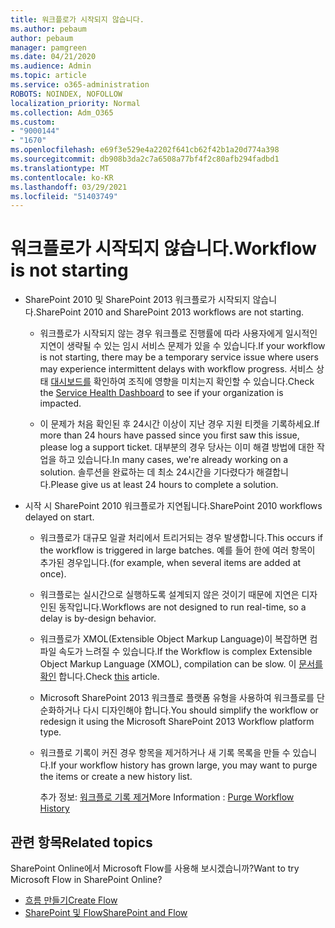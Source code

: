 ```yaml
---
title: 워크플로가 시작되지 않습니다.
ms.author: pebaum
author: pebaum
manager: pamgreen
ms.date: 04/21/2020
ms.audience: Admin
ms.topic: article
ms.service: o365-administration
ROBOTS: NOINDEX, NOFOLLOW
localization_priority: Normal
ms.collection: Adm_O365
ms.custom:
- "9000144"
- "1670"
ms.openlocfilehash: e69f3e529e4a2202f641cb62f42b1a20d774a398
ms.sourcegitcommit: db908b3da2c7a6508a77bf4f2c80afb294fadbd1
ms.translationtype: MT
ms.contentlocale: ko-KR
ms.lasthandoff: 03/29/2021
ms.locfileid: "51403749"
---
```

# <a name="workflow-is-not-starting"></a><span data-ttu-id="be873-102">워크플로가 시작되지 않습니다.</span><span class="sxs-lookup"><span data-stu-id="be873-102">Workflow is not starting</span></span>

- <span data-ttu-id="be873-103">SharePoint 2010 및 SharePoint 2013 워크플로가 시작되지 않습니다.</span><span class="sxs-lookup"><span data-stu-id="be873-103">SharePoint 2010 and SharePoint 2013 workflows are not starting.</span></span>

    - <span data-ttu-id="be873-104">워크플로가 시작되지 않는 경우 워크플로 진행률에 따라 사용자에게 일시적인 지연이 생략될 수 있는 임시 서비스 문제가 있을 수 있습니다.</span><span class="sxs-lookup"><span data-stu-id="be873-104">If your workflow is not starting, there may be a temporary service issue where users may experience intermittent delays with workflow progress.</span></span> <span data-ttu-id="be873-105">서비스 상태 [대시보드를](https://admin.microsoft.com/AdminPortal/Home/servicehealth) 확인하여 조직에 영향을 미치는지 확인할 수 있습니다.</span><span class="sxs-lookup"><span data-stu-id="be873-105">Check the [Service Health Dashboard](https://admin.microsoft.com/AdminPortal/Home/servicehealth) to see if your organization is impacted.</span></span>

    - <span data-ttu-id="be873-106">이 문제가 처음 확인된 후 24시간 이상이 지난 경우 지원 티켓을 기록하세요.</span><span class="sxs-lookup"><span data-stu-id="be873-106">If more than 24 hours have passed since you first saw this issue, please log a support ticket.</span></span> <span data-ttu-id="be873-107">대부분의 경우 당사는 이미 해결 방법에 대한 작업을 하고 있습니다.</span><span class="sxs-lookup"><span data-stu-id="be873-107">In many cases, we're already working on a solution.</span></span> <span data-ttu-id="be873-108">솔루션을 완료하는 데 최소 24시간을 기다렸다가 해결합니다.</span><span class="sxs-lookup"><span data-stu-id="be873-108">Please give us at least 24 hours to complete a solution.</span></span>

- <span data-ttu-id="be873-109">시작 시 SharePoint 2010 워크플로가 지연됩니다.</span><span class="sxs-lookup"><span data-stu-id="be873-109">SharePoint 2010 workflows delayed on start.</span></span>

    - <span data-ttu-id="be873-110">워크플로가 대규모 일괄 처리에서 트리거되는 경우 발생합니다.</span><span class="sxs-lookup"><span data-stu-id="be873-110">This occurs if the workflow is triggered in large batches.</span></span> <span data-ttu-id="be873-111">예를 들어 한에 여러 항목이 추가된 경우입니다.</span><span class="sxs-lookup"><span data-stu-id="be873-111">(for example, when several items are added at once).</span></span>

    - <span data-ttu-id="be873-112">워크플로는 실시간으로 실행하도록 설계되지 않은 것이기 때문에 지연은 디자인된 동작입니다.</span><span class="sxs-lookup"><span data-stu-id="be873-112">Workflows are not designed to run real-time, so a delay is by-design behavior.</span></span>

   -  <span data-ttu-id="be873-113">워크플로가 XMOL(Extensible Object Markup Language)이 복잡하면 컴파일 속도가 느려질 수 있습니다.</span><span class="sxs-lookup"><span data-stu-id="be873-113">If the Workflow is complex Extensible Object Markup Language (XMOL), compilation can be slow.</span></span> <span data-ttu-id="be873-114">이 [문서를 확인](https://support.microsoft.com//kb/3043697) 합니다.</span><span class="sxs-lookup"><span data-stu-id="be873-114">Check [this](https://support.microsoft.com//kb/3043697) article.</span></span>

    - <span data-ttu-id="be873-115">Microsoft SharePoint 2013 워크플로 플랫폼 유형을 사용하여 워크플로를 단순화하거나 다시 디자인해야 합니다.</span><span class="sxs-lookup"><span data-stu-id="be873-115">You should simplify the workflow or redesign it using the Microsoft SharePoint 2013 Workflow platform type.</span></span>

    - <span data-ttu-id="be873-116">워크플로 기록이 커진 경우 항목을 제거하거나 새 기록 목록을 만들 수 있습니다.</span><span class="sxs-lookup"><span data-stu-id="be873-116">If your workflow history has grown large, you may want to purge the items or create a new history list.</span></span>

        <span data-ttu-id="be873-117">추가 정보: [워크플로 기록 제거](https://blogs.technet.microsoft.com/marj/2015/08/07/sharepoint-2010-workflows-best-practice-purge-workflow-history-list-items/)</span><span class="sxs-lookup"><span data-stu-id="be873-117">More Information : [Purge Workflow History](https://blogs.technet.microsoft.com/marj/2015/08/07/sharepoint-2010-workflows-best-practice-purge-workflow-history-list-items/)</span></span>


## <a name="related-topics"></a><span data-ttu-id="be873-118">관련 항목</span><span class="sxs-lookup"><span data-stu-id="be873-118">Related topics</span></span>
<span data-ttu-id="be873-119">SharePoint Online에서 Microsoft Flow를 사용해 보시겠습니까?</span><span class="sxs-lookup"><span data-stu-id="be873-119">Want to try Microsoft Flow in SharePoint Online?</span></span>
- [<span data-ttu-id="be873-120">흐름 만들기</span><span class="sxs-lookup"><span data-stu-id="be873-120">Create Flow</span></span>](https://support.office.com/article/Create-a-flow-for-a-list-or-library-in-SharePoint-Online-or-OneDrive-for-Business-a9c3e03b-0654-46af-a254-20252e580d01) 
- [<span data-ttu-id="be873-121">SharePoint 및 Flow</span><span class="sxs-lookup"><span data-stu-id="be873-121">SharePoint and Flow</span></span>](https://flow.microsoft.com/blog/sharepoint-and-flow/) 
